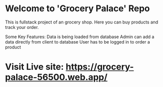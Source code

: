 # Welcome to 'Grocery Palace' Repo

This is fullstack project of an grocery shop. Here you can buy products and track your order.

Some Key Features:
Data is being loaded from database
Admin can add a data directly from client to database
User has to be logged in to order a product

# Visit Live site: https://grocery-palace-56500.web.app/